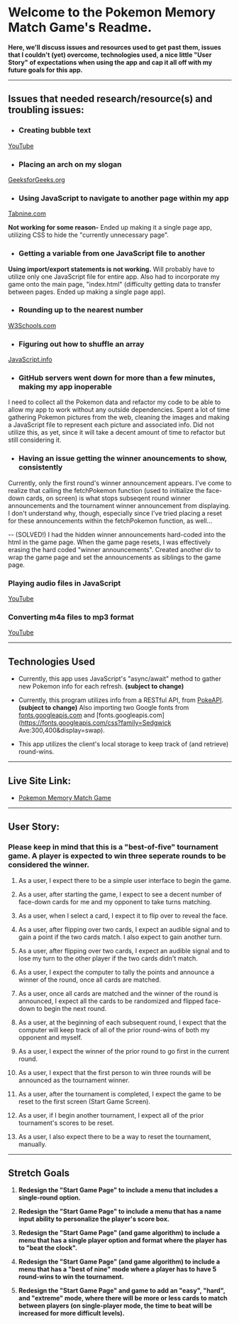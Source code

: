 # Welcome to the Pokemon Memory Match Game's Readme.
**Here, we'll discuss issues and resources used to get past them, issues that I couldn't (yet) overcome, technologies used, a nice little "User Story" of expectations when using the app and cap it all off with my future goals for this app.**

---

## Issues that needed research/resource(s) and troubling issues:

- ### Creating bubble text
[YouTube](https://www.youtube.com/watch?v=vJtN7vGvmS4)

- ### Placing an arch on my slogan
[GeeksforGeeks.org](https://www.geeksforgeeks.org/how-to-create-a-curve-text-using-css3-canvas/)

- ### Using JavaScript to navigate to another page within my app
[Tabnine.com](https://www.tabnine.com/academy/javascript/how-to-redirect-url-javascript/)

**Not working for some reason-**
Ended up making it a single page app, utilizing CSS to hide the "currently unnecessary page".

- ### Getting a variable from one JavaScript file to another
**Using import/export statements is not working.** Will probably have to utilize only one JavaScript file for entire app. Also had to incorporate my game onto the main page, "index.html" (difficulty getting data to transfer between pages. Ended up making a single page app).

- ### Rounding up to the nearest number
[W3Schools.com](https://www.w3schools.com/jsref/jsref_ceil.asp)

- ### Figuring out how to shuffle an array
[JavaScript.info](https://javascript.info/task/shuffle#:~:text=Write%20the%20function%20shuffle)

- ### GitHub servers went down for more than a few minutes, making my app inoperable
I need to collect all the Pokemon data and refactor my code to be able to allow my app to work without any outside dependencies.
Spent a lot of time gathering Pokemon pictures from the web, cleaning the images and making a JavaScript file to represent each picture and associated info. Did not utilize this, as yet, since it will take a decent amount of time to refactor but still considering it.

- ### Having an issue getting the winner anouncements to show, consistently
Currently, only the first round's winner announcement appears. I've come to realize that calling the fetchPokemon function (used to initialize the face-down cards, on screen) is what stops subseqent round winner announcements and the tournament winner announcement from displaying. I don't understand why, though, especially since I've tried placing a reset for these announcements within the fetchPokemon function, as well...

-- (SOLVED!) I had the hidden winner announcements hard-coded into the html in the game page. When the game page resets, I was effectively erasing the hard coded "winner announcements". Created another div to wrap the game page and set the announcements as siblings to the game page.

### Playing audio files in JavaScript
[YouTube](https://www.youtube.com/watch?v=p4OHVJxd2FI)

### Converting m4a files to mp3 format
[YouTube](https://www.youtube.com/watch?v=bXVrr2XPRCQ&t=70s)

---

## Technologies Used

- Currently, this app uses JavaScript's "async/await" method to gather new Pokemon info for each refresh. **(subject to change)**

- Currently, this program utilizes info from a RESTful API, from [PokeAPI](https://pokeapi.co). **(subject to change)**
Also importing two Google fonts from [fonts.googleapis.com](https://fonts.googleapis.com/css?family=Oregano:300,400&display=swap) and [fonts.googleapis.com](https://fonts.googleapis.com/css?family=Sedgwick Ave:300,400&display=swap).

- This app utilizes the client's local storage to keep track of (and retrieve) round-wins.

---

## Live Site Link:
- [Pokemon Memory Match Game](https://osharpe001.github.io)

---

## User Story:
### **Please keep in mind that this is a "best-of-five" tournament game. A player is expected to win three seperate rounds to be considered the winner.**

1. As a user, I expect there to be a simple user interface to begin the game.

2. As a user, after starting the game, I expect to see a decent number of face-down cards for me and my opponent to take turns matching.

3. As a user, when I select a card, I expect it to flip over to reveal the face.

4. As a user, after flipping over two cards, I expect an audible signal and to gain a point if the two cards match. I also expect to gain another turn.

5. As a user, after flipping over two cards, I expect an audible signal and to lose my turn to the other player if the two cards didn't match.

6. As a user, I expect the computer to tally the points and announce a winner of the round, once all cards are matched.

7. As a user, once all cards are matched and the winner of the round is announced, I expect all the cards to be randomized and flipped face-down to begin the next round.

8. As a user, at the beginning of each subsequent round, I expect that the computer will keep track of all of the prior round-wins of both my opponent and myself.

9. As a user, I expect the winner of the prior round to go first in the current round.

10. As a user, I expect that the first person to win three rounds will be announced as the tournament winner.

11. As a user, after the tournament is completed, I expect the game to be reset to the first screen (Start Game Screen).

12. As a user, if I begin another tournament, I expect all of the prior tournament's scores to be reset.

13. As a user, I also expect there to be a way to reset the tournament, manually.

---

## Stretch Goals

1. **Redesign the "Start Game Page" to include a menu that includes a single-round option.**

2. **Redesign the "Start Game Page" to include a menu that has a name input ability to personalize the player's score box.**

3. **Redesign the "Start Game Page" (and game algorithm) to include a menu that has a single player option and format where the player has to "beat the clock".**

4. **Redesign the "Start Game Page" (and game algorithm) to include a menu that has a "best of nine" mode where a player has to have 5 round-wins to win the tournament.**

5. **Redesign the "Start Game Page"  and game to add an "easy", "hard", and "extreme" mode, where there will be more or less cards to match between players (on single-player mode, the time to beat will be increased for more difficult levels).**
